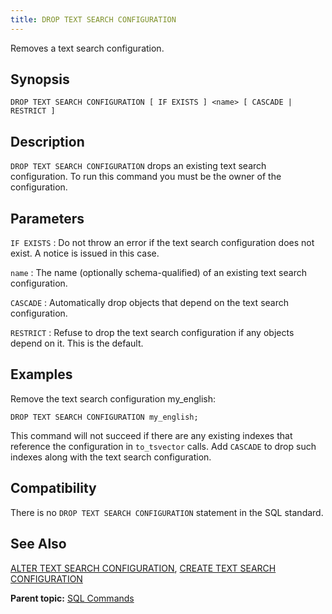 ```yaml
---
title: DROP TEXT SEARCH CONFIGURATION 
---
```


Removes a text search configuration.

## <a id="section2"></a>Synopsis 

```
DROP TEXT SEARCH CONFIGURATION [ IF EXISTS ] <name> [ CASCADE | RESTRICT ]
```

## <a id="section3"></a>Description 

`DROP TEXT SEARCH CONFIGURATION` drops an existing text search configuration. To run this command you must be the owner of the configuration.

## <a id="section4"></a>Parameters 

`IF EXISTS`
:   Do not throw an error if the text search configuration does not exist. A notice is issued in this case.

`name`
:   The name \(optionally schema-qualified\) of an existing text search configuration.

`CASCADE`
:   Automatically drop objects that depend on the text search configuration.

`RESTRICT`
:   Refuse to drop the text search configuration if any objects depend on it. This is the default.

## <a id="section5"></a>Examples 

Remove the text search configuration my\_english:

```
DROP TEXT SEARCH CONFIGURATION my_english;
```

This command will not succeed if there are any existing indexes that reference the configuration in `to_tsvector` calls. Add `CASCADE` to drop such indexes along with the text search configuration.

## <a id="section6"></a>Compatibility 

There is no `DROP TEXT SEARCH CONFIGURATION` statement in the SQL standard.

## <a id="section7"></a>See Also 

[ALTER TEXT SEARCH CONFIGURATION](ALTER_TEXT_SEARCH_CONFIGURATION.html), [CREATE TEXT SEARCH CONFIGURATION](CREATE_TEXT_SEARCH_CONFIGURATION.html)

**Parent topic:** [SQL Commands](../sql_commands/sql_ref.html)

